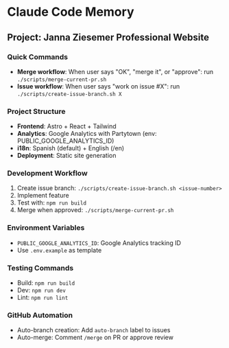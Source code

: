 # Claude Code Memory

## Project: Janna Ziesemer Professional Website

### Quick Commands
- **Merge workflow**: When user says "OK", "merge it", or "approve": run `./scripts/merge-current-pr.sh`
- **Issue workflow**: When user says "work on issue #X": run `./scripts/create-issue-branch.sh X`

### Project Structure
- **Frontend**: Astro + React + Tailwind
- **Analytics**: Google Analytics with Partytown (env: PUBLIC_GOOGLE_ANALYTICS_ID)
- **i18n**: Spanish (default) + English (/en)
- **Deployment**: Static site generation

### Development Workflow
1. Create issue branch: `./scripts/create-issue-branch.sh <issue-number>`
2. Implement feature
3. Test with: `npm run build`
4. Merge when approved: `./scripts/merge-current-pr.sh`

### Environment Variables
- `PUBLIC_GOOGLE_ANALYTICS_ID`: Google Analytics tracking ID
- Use `.env.example` as template

### Testing Commands
- Build: `npm run build`
- Dev: `npm run dev`
- Lint: `npm run lint`

### GitHub Automation
- Auto-branch creation: Add `auto-branch` label to issues
- Auto-merge: Comment `/merge` on PR or approve review